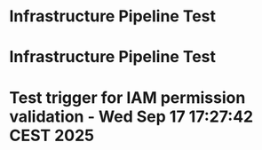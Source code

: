 # Infrastructure Pipeline Test
# Infrastructure Pipeline Test
# Test trigger for IAM permission validation - Wed Sep 17 17:27:42 CEST 2025

